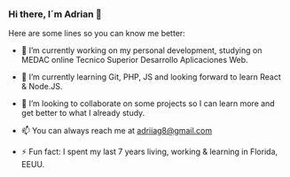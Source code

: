 ### Hi there, I´m Adrian 👋


Here are some lines so you can know me better: 

- 🔭 I’m currently working on my personal development, studying on MEDAC online Tecnico Superior Desarrollo Aplicaciones Web.

- 🌱 I’m currently learning Git, PHP, JS and looking forward to learn React & Node.JS.

- 🧐 I’m looking to collaborate on some projects so I can learn more and get better to what I already study.
  
- 📫 You can always reach me at adriiag8@gmail.com

- ⚡ Fun fact: I spent my last 7 years living, working & learning in Florida, EEUU. 

